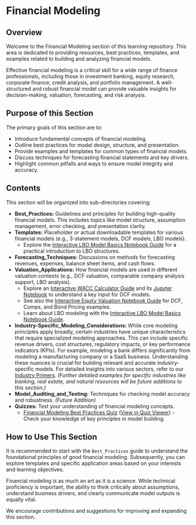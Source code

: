 # Financial Modeling

## Overview

Welcome to the Financial Modeling section of this learning repository. This area is dedicated to providing resources, best practices, templates, and examples related to building and analyzing financial models.

Effective financial modeling is a critical skill for a wide range of finance professionals, including those in investment banking, equity research, corporate finance, credit analysis, and portfolio management. A well-structured and robust financial model can provide valuable insights for decision-making, valuation, forecasting, and risk analysis.

## Purpose of this Section

The primary goals of this section are to:

*   Introduce fundamental concepts of financial modeling.
*   Outline best practices for model design, structure, and presentation.
*   Provide examples and templates for common types of financial models.
*   Discuss techniques for forecasting financial statements and key drivers.
*   Highlight common pitfalls and ways to ensure model integrity and accuracy.

## Contents

This section will be organized into sub-directories covering:

*   **Best_Practices:** Guidelines and principles for building high-quality financial models. This includes topics like model structure, assumption management, error checking, and presentation clarity.
*   **Templates:** Placeholder or actual downloadable templates for various financial models (e.g., 3-statement models, DCF models, LBO models).
    *   Explore the [Interactive LBO Model Basics Notebook Guide](../Interactive_Notebooks/Financial_Modeling/LBO_Model_Basics/README.md) for a practical introduction to LBO structures.
*   **Forecasting_Techniques:** Discussions on methods for forecasting revenues, expenses, balance sheet items, and cash flows.
*   **Valuation_Applications:** How financial models are used in different valuation contexts (e.g., DCF valuation, comparable company analysis support, LBO analysis).
    *   Explore an [Interactive WACC Calculator Guide](../Interactive_Notebooks/Valuation_Components/README.md) and its [Jupyter Notebook](../Interactive_Notebooks/Valuation_Components/InteractiveWACCCalculatorNotebook.ipynb) to understand a key input for DCF models.
    *   See also the [Interactive Equity Valuation Notebook Guide](../Interactive_Notebooks/Financial_Modeling/README.md) for DCF, Comps, and Bond Pricing examples.
    *   Learn about LBO modeling with the [Interactive LBO Model Basics Notebook Guide](../Interactive_Notebooks/Financial_Modeling/LBO_Model_Basics/README.md).
*   **Industry-Specific_Modeling_Considerations:** While core modeling principles apply broadly, certain industries have unique characteristics that require specialized modeling approaches. This can include specific revenue drivers, cost structures, regulatory impacts, or key performance indicators (KPIs). For example, modeling a bank differs significantly from modeling a manufacturing company or a SaaS business. Understanding these nuances is crucial for building relevant and accurate industry-specific models. For detailed insights into various sectors, refer to our [Industry Primers](../primers/index.html). *(Further detailed examples for specific industries like banking, real estate, and natural resources will be future additions to this section.)*
*   **Model_Auditing_and_Testing:** Techniques for checking model accuracy and robustness. *(Future Addition)*
*   **Quizzes:** Test your understanding of financial modeling concepts.
    *   [Financial Modeling Best Practices Quiz](./Quizzes/FM_Best_Practices_Quiz.md) ([View in Quiz Viewer](../quiz_viewer.html?quiz=Financial_Modeling/Quizzes/FM_Best_Practices_Quiz.md)) - Check your knowledge of key principles in model building.

## How to Use This Section

It is recommended to start with the `Best_Practices` guide to understand the foundational principles of good financial modeling. Subsequently, you can explore templates and specific application areas based on your interests and learning objectives.

Financial modeling is as much an art as it is a science. While technical proficiency is important, the ability to think critically about assumptions, understand business drivers, and clearly communicate model outputs is equally vital.

We encourage contributions and suggestions for improving and expanding this section.
